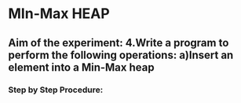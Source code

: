 # MIn-Max HEAP
## Aim of the experiment: 4.Write a program to perform the following operations: a)Insert an element into a Min-Max heap
### Step by Step Procedure:
